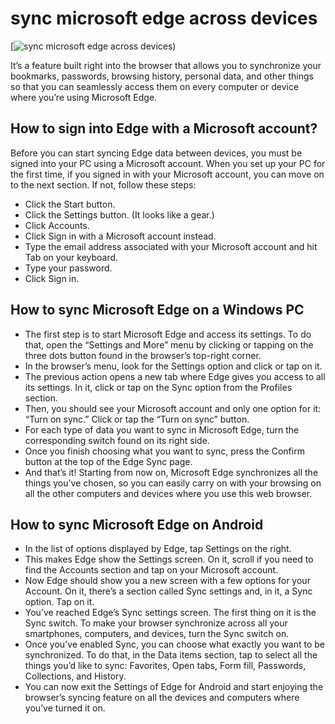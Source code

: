 # sync microsoft edge across devices

[![sync microsoft edge across devices)](https://github.com/twilighttec0h/sync.microsoft.edge.across.devices)

It’s a feature built right into the browser that allows you to synchronize your bookmarks, passwords, browsing history, personal data, and other things so that you can seamlessly access them on every computer or device where you’re using Microsoft Edge.

## How to sign into Edge with a Microsoft account?

Before you can start syncing Edge data between devices, you must be signed into your PC using a Microsoft account. When you set up your PC for the first time, if you signed in with your Microsoft account, you can move on to the next section. If not, follow these steps:

* Click the Start button.
* Click the Settings button. (It looks like a gear.)
* Click Accounts.
* Click Sign in with a Microsoft account instead.
* Type the email address associated with your Microsoft account and hit Tab on your keyboard.
* Type your password.
* Click Sign in.

## How to sync Microsoft Edge on a Windows PC

* The first step is to start Microsoft Edge and access its settings. To do that, open the “Settings and More” menu by clicking or tapping on the three dots button found in the browser’s top-right corner.
* In the browser’s menu, look for the Settings option and click or tap on it.
* The previous action opens a new tab where Edge gives you access to all its settings. In it, click or tap on the Sync option from the Profiles section.
* Then, you should see your Microsoft account and only one option for it: “Turn on sync.” Click or tap the “Turn on sync” button.
* For each type of data you want to sync in Microsoft Edge, turn the corresponding switch found on its right side.
* Once you finish choosing what you want to sync, press the Confirm button at the top of the Edge Sync page.
* And that’s it! Starting from now on, Microsoft Edge synchronizes all the things you’ve chosen, so you can easily carry on with your browsing on all the other computers and devices where you use this web browser.

## How to sync Microsoft Edge on Android

* In the list of options displayed by Edge, tap Settings on the right.
* This makes Edge show the Settings screen. On it, scroll if you need to find the Accounts section and tap on your Microsoft account.
* Now Edge should show you a new screen with a few options for your Account. On it, there’s a section called Sync settings and, in it, a Sync option. Tap on it.
* You’ve reached Edge’s Sync settings screen. The first thing on it is the Sync switch. To make your browser synchronize across all your smartphones, computers, and devices, turn the Sync switch on.
* Once you’ve enabled Sync, you can choose what exactly you want to be synchronized. To do that, in the Data items section, tap to select all the things you’d like to sync: Favorites, Open tabs, Form fill, Passwords, Collections, and History.
* You can now exit the Settings of Edge for Android and start enjoying the browser’s syncing feature on all the devices and computers where you’ve turned it on.
